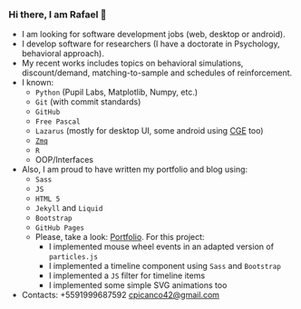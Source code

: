### Hi there, I am Rafael 👋

- I am looking for software development jobs (web, desktop or android).
- I develop software for researchers (I have a doctorate in Psychology, behavioral approach).
- My recent works includes topics on behavioral simulations, discount/demand, matching-to-sample and schedules of reinforcement. 
- I known:
  - `Python` (Pupil Labs, Matplotlib, Numpy, etc.)
  - `Git` (with commit standards)
  - `GitHub`
  - `Free Pascal`
  - `Lazarus` (mostly for desktop UI, some android using [CGE](https://castle-engine.io/) too)
  - [`Zmq`](https://zeromq.org/)
  - `R`
  - OOP/Interfaces
- Also, I am proud to have written my portfolio and blog using:
  - `Sass`
  - `JS`
  - `HTML 5`
  - `Jekyll` and `Liquid`
  - `Bootstrap`
  - `GitHub Pages`
  - Please, take a look: [Portfolio](https://rafael.picanco.nom.br). For this project:
    - I implemented mouse wheel events in an adapted version of `particles.js`
    - I implemented a timeline component using `Sass` and `Bootstrap`
    - I implemented a `JS` filter for timeline items
    - I implemented some simple SVG animations too 
- Contacts:
  +5591999687592
  cpicanco42@gmail.com
